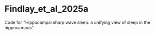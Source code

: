 # Findlay_et_al_2025a
Code for "Hippocampal sharp wave sleep: a unifying view of sleep in the hippocampus"
